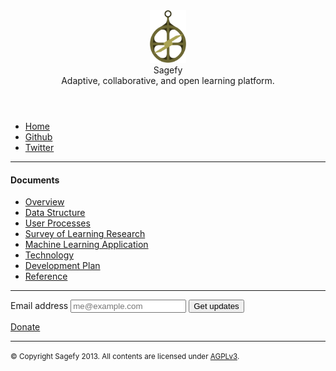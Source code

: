 <header>
    <img src="/docs/static/astrolabe.svg" alt="astrolabe" height="84" class="large" />
    <hgroup>
        <div class="title">Sagefy</div>
        <div class="description">Adaptive, collaborative, and open learning platform.</div>
    </hgroup>
</header>

- [Home](/)
- [Github](http://github.com/heiskr/sagefy)
- [Twitter](http://twitter.com/sagefyorg)

---

#### Documents

- [Overview](/docs/overview.html)
- [Data Structure](/docs/data_structure.html)
- [User Processes](/docs/user_processes.html)
- [Survey of Learning Research](/docs/survey_of_learning_research.html)
- [Machine Learning Application](/docs/machine_learning_application.html)
- [Technology](/docs/technology.html)
- [Development Plan](/docs/development_plan.html)
- [Reference](/docs/reference.html)

---

<form action="http://sagefy.us3.list-manage1.com/subscribe/post?u=3fc3d9b161e568d1a8e5f3a86&amp;id=26c1244ee8" method="post" id="mc-embedded-subscribe-form" name="mc-embedded-subscribe-form" class="validate" target="_blank" novalidate>
    <label for="email">
        Email address
    </label>
    <input type="email" name="EMAIL" id="email" placeholder="me@example.com" />
    <button type="submit">
        Get updates
    </button>
</form>

<a href="https://www.paypal.com/cgi-bin/webscr?cmd=_s-xclick&hosted_button_id=PXGYRLUR53MBJ" class="button" target="_blank">Donate</a>

---

<small>&copy; Copyright Sagefy 2013. All contents are licensed under [AGPLv3](https://raw.github.com/heiskr/sagefy/master/license.txt).</small>

